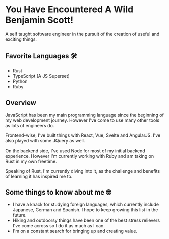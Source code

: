 # You Have Encountered A Wild Benjamin Scott!

A self taught software engineer in the pursuit of the creation of useful and exciting things.

## Favorite Languages 🛠

- Rust
- TypeScript (A JS Superset)
- Python
- Ruby

## Overview

JavaScript has been my main programming language since the beginning of my web development journey. However I've come to use many other tools as lots of engineers do. 

Frontend-wise, I've built things with React, Vue, Svelte and AngularJS. I've also played with some JQuery as well. 

On the backend side, I've used Node for most of my initial backend experience. However I'm currently working with Ruby and am taking on Rust in my own freetime. 

Speaking of Rust, I'm currently diving into it, as the challenge and benefits of learning it has inspired me to.

## Some things to know about me 🤓

- I have a knack for studying foreign languages, which currently include Japanese, German and Spanish. I hope to keep growing this list in the future.
- Hiking and outdoorsy things have been one of the best stress relievers I've come across so I do it as much as I can.
- I'm on a constant search for bringing up and creating value.

